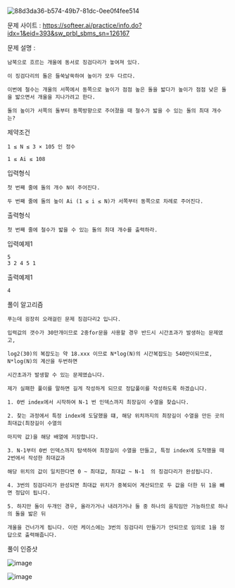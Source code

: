 ![88d3da36-b574-49b7-81dc-0ee0f4fee514](https://user-images.githubusercontent.com/57944215/212319411-d99747b5-2490-461c-b87f-3cf8c445e0e4.jpg)


문제 사이트 : https://softeer.ai/practice/info.do?idx=1&eid=393&sw_prbl_sbms_sn=126167

문제 설명 :

    남북으로 흐르는 개울에 동서로 징검다리가 놓여져 있다.
    
    이 징검다리의 돌은 들쑥날쑥하여 높이가 모두 다르다. 
    
    이번에 철수는 개울의 서쪽에서 동쪽으로 높이가 점점 높은 돌을 밟다가 높이가 점점 낮은 돌을 밟으면서 개울을 지나가려고 한다. 
    
    돌의 높이가 서쪽의 돌부터 동쪽방향으로 주어졌을 때 철수가 밟을 수 있는 돌의 최대 개수는? 

제약조건

    1 ≤ N ≤ 3 × 105 인 정수

    1 ≤ Ai ≤ 108

입력형식

    첫 번째 줄에 돌의 개수 N이 주어진다. 
    
    두 번째 줄에 돌의 높이 Ai (1 ≤ i ≤ N)가 서쪽부터 동쪽으로 차례로 주어진다. 

출력형식

    첫 번째 줄에 철수가 밟을 수 있는 돌의 최대 개수를 출력하라.

입력예제1

    5
    3 2 4 5 1

출력예제1

    4
    
풀이 알고리즘

    푸는데 굉장히 오래걸린 문제 징검다리2 입니다.
    
    입력값의 갯수가 30만개이므로 2중for문을 사용할 경우 반드시 시간초과가 발생하는 문제였고, 
    
    log2(30)의 복잡도는 약 18.xxx 이므로 N*log(N)의 시간복잡도는 540만이되므로, N*log(N)의 계산을 두번하면
    
    시간초과가 발생할 수 있는 문제였습니다.
    
    제가 실패한 풀이를 말하면 길게 작성하게 되므로 정답풀이를 작성하도록 하겠습니다.
    
    1. 0번 index에서 시작하여 N-1 번 인덱스까지 최장길이 수열을 찾습니다.
    
    2. 찾는 과정에서 특정 index에 도달했을 떄, 해당 위치까지의 최장길이 수열을 만든 곳의 최대값(최장길이 수열의
    
    마지막 값)을 해당 배열에 저장합니다.
    
    3. N-1부터 0번 인덱스까지 탐색하여 최장길이 수열을 만들고, 특정 index에 도착했을 때 2번에서 작성한 최대값과
    
    해당 위치의 값이 일치한다면 0 ~ 최대값, 최대값 ~ N-1  의 징검다리가 완성됩니다.
    
    4. 3번의 징검다리가 완성되면 최대값 위치가 중복되어 계산되므로 두 값을 더한 뒤 1을 뺴면 정답이 됩니다.
    
    5. 하지만 돌이 두개인 경우, 올라가거나 내려가거나 둘 중 하나의 움직임만 가능하므로 하나의 돌을 밟은 뒤
    
    개울을 건너가게 됩니다. 이런 케이스에는 3번의 징검다리 만들기가 안되므로 임의로 1을 정답으로 출력해줍니다.
    
 풀이 인증샷 
 
 ![image](https://user-images.githubusercontent.com/57944215/212066059-83015e61-d7e2-4ef3-9286-69bf9b0aeb10.png)

 ![image](https://user-images.githubusercontent.com/57944215/212065995-b47becad-deb9-4db8-838f-f2145e9e0351.png)
